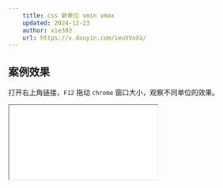 ```yaml
---
    title: css 新单位 vmin vmax
    updated: 2024-12-23
    author: xie392
    url: https://v.douyin.com/ieuVVoXa/
---
```


## 案例效果

打开右上角链接，`F12` 拖动 `chrome` 窗口大小，观察不同单位的效果。

<Iframe src="/html/VminVmax.html" />